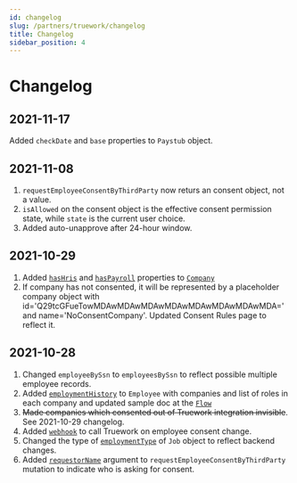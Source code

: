 ```yaml
---
id: changelog
slug: /partners/truework/changelog
title: Changelog
sidebar_position: 4
---
```



# Changelog

## 2021-11-17

Added `checkDate` and `base` properties to `Paystub` object.

## 2021-11-08

1. `requestEmployeeConsentByThirdParty` now returs an consent object, not a value.
2. `isAllowed` on the consent object is the effective consent permission state, while `state` is the current user choice.
3. Added auto-unapprove after 24-hour window.

## 2021-10-29

1. Added [`hasHris`](/docs/partners/truework/objects/company#hashris-boolean) and [`hasPayroll`](/docs/partners/truework/objects/company#haspayroll-boolean) properties to [`Company`](/docs/partners/truework/objects/company)
2. If company has not consented, it will be represented by a placeholder company object with id='Q29tcGFueTowMDAwMDAwMDAwMDAwMDAwMDAwMDAwMDA=' and name='NoConsentCompany'. Updated Consent Rules page to reflect it.

## 2021-10-28

1. Changed `employeeBySsn` to `employeesBySsn` to reflect possible multiple employee records.
2. Added [`employmentHistory`](/docs/partners/truework/objects/employee#employmenthistory-employmenthistoryrecord) to `Employee` with companies and list of roles in each company and updated sample doc at the [`Flow`](/docs/partners/truework/flows)
3. ~~Made companies which consented out of Truework integration invisible~~. See 2021-10-29 changelog.
4. Added [`webhook`](/docs/partners/truework/webhook) to call Truework on employee consent change. 
5. Changed the type of [`employmentType`](/docs/partners/truework/objects/job#employmenttype-companyemploymenttype) of `Job` object to reflect backend changes.
6. Added [`requestorName`](/docs/partners/truework/mutations/request-employee-consent-by-third-party#requestorname-string) argument to `requestEmployeeConsentByThirdParty` mutation to indicate who is asking for consent.

